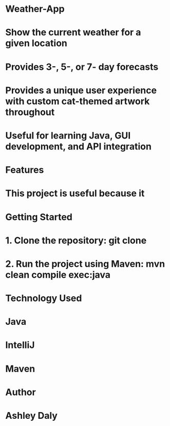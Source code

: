 # Weather-App
  # Show the current weather for a given location
  # Provides 3-, 5-, or 7- day forecasts
  # Provides a unique user experience with custom cat-themed artwork throughout
  # Useful for learning Java, GUI development, and API integration

# Features
  # This project is useful because it

# Getting Started
  # 1. Clone the repository: git clone <url>
  # 2. Run the project using Maven: mvn clean compile exec:java 

# Technology Used
  # Java
  # IntelliJ
  # Maven

# Author
  # Ashley Daly
